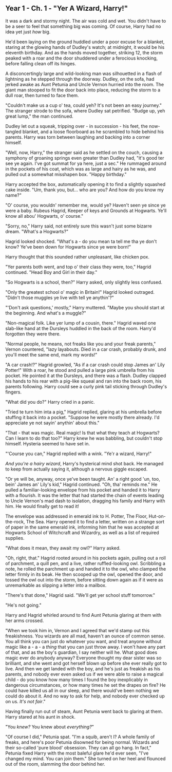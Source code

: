 ## Year 1 - Ch. 1 - "Yer A Wizard, Harry!"
It was a dark and stormy night. The air was cold and wet. You didn't have to be a seer to feel that something big was coming. Of course, Harry had no idea yet just *how* big.

He'd been laying on the ground huddled under a poor excuse for a blanket, staring at the glowing hands of Dudley's watch; at midnight, it would be his eleventh birthday. And as the hands moved together, striking 12, the storm peaked with a roar and the door shuddered under a ferocious knocking, before falling clean off its hinges.

A disconcertingly large and wild-looking man was silhouetted in a flash of lightning as he stepped through the doorway. Dudley, on the sofa, had jerked awake as Aunt Petunia and Uncle Vernon hurried into the room. The giant man stooped to fit the door back into place, reducing the storm to a dull roar, then turned to face them.

"Couldn't make us a cup o' tea, could yeh? It's not been an easy journey." The stranger strode to the sofa, where Dudley sat petrified. "Budge up, yeh great lump," the man continued.

Dudley let out a squeak, tripping over - in succession - his feet, the now-tangled blanket, and a loose floorboard as he scrambled to hide behind his parents. Harry was torn between laughing and backing into a corner himself.

"Well, now, Harry," the stranger said as he settled on the couch, causing a symphony of groaning springs even greater than Dudley had, "it's good ter see ye again. I've got summat for ya here, just a sec." He rummaged around in the pockets of his coat, which was as large and hairy as he was, and pulled out a somewhat misshapen box. "Happy birthday."

Harry accepted the box, automatically opening it to find a slightly squashed cake inside. "Um, thank you, but... who are you? And how do you know my name?"

"O' course, you wouldn' remember me, would ye? Haven't seen ye since ye were a baby. Rubeus Hagrid, Keeper of keys and Grounds at Hogwarts. Ye'll know all abou' Hogwarts, o' course."

"Sorry, no," Harry said, not entirely sure this wasn't just some bizarre dream. "What's a Hogwarts?"

Hagrid looked shocked. "What's a - do you mean ta tell me tha ye don't know? Ye've been down for Hogwarts since ye were born!"

Harry thought that this sounded rather unpleasant, like chicken pox.

"Yer parents both went, and top o' their class they were, too," Hagrid continued. "Head Boy and Girl in their day."

"So Hogwarts is a school, then?" Harry asked, only slightly less confused.

"Only the greatest school o' magic in Britain!" Hagrid looked outraged. "Didn't those muggles ye live with tell ye anythin'?"

"'Don't ask questions,' mostly," Harry muttered. "Maybe you should start at the beginning. And what's a muggle?"

"Non-magical folk. Like yer lump of a cousin, there." Hagrid waved one slab-like hand at the Dursleys huddled in the back of the room. Harry'd forgotten they were there.

"Normal people, he means, not freaks like you and your freak parents," Vernon countered, "lazy layabouts. Died in a car crash, probably drunk, and you'll meet the same end, mark my words!"

"A car crash!?" Hagrid growled, "As if a car crash could stop James an' Lily Potter!" With a roar, he stood and pulled a large pink umbrella from his pocket. He pointed it at the Dursleys, and there was a flash. Dudley clapped his hands to his rear with a pig-like squeal and ran into the back room, his parents following. Harry could see a curly pink tail sticking through Dudley's fingers.

"What did you do?" Harry cried in a panic.

"Tried te turn him inta a pig," Hagrid replied, glaring at his umbrella before stuffing it back into a pocket. "Suppose he were mostly there already. I'd appreciate ye not sayin' anythin' about this."

"That - that was magic. Real magic! Is that what they teach at Hogwarts? Can I learn to do that too?" Harry knew he was babbling, but couldn't stop himself. Hysteria seemed to have set in.

"'Course you can," Hagrid replied with a wink. "Ye'r a wizard, Harry!"

*And you're a hairy wizard*, Harry's hysterical mind shot back. He managed to keep from actually saying it, although a nervous giggle escaped.

"Or ye will be, anyway, once ye've been taught. An' a right good 'un, too, bein' James an' Lily's kid," Hagrid continued. "Oh, tha' reminds me." He pulled a familiar-looking envelope from his pocket and handed it to Harry with a flourish. It was the letter that had started the chain of events leading to Uncle Vernon's mad dash to isolation, dragging his family and Harry with him. He would finally get to read it!

The envelope was addressed in emerald ink to H. Potter, The Floor, Hut-on-the-rock, The Sea. Harry opened it to find a letter, written on a strange sort of paper in the same emerald ink, informing him that he was accepted at Hogwarts School of Witchcraft and Wizardry, as well as a list of required supplies.

"What does it mean, they await my owl?" Harry asked.

"Oh, right, that." Hagrid rooted around in his pockets again, pulling out a roll of parchment, a quill pen, and a live, rather ruffled-looking owl. Scribbling a note, he rolled the parchment up and handed it to the owl, who clamped the letter firmly in its beak. He then scooped up the owl, opened the door, and tossed the owl out into the storm, before sitting down again as if it were as unremarkable as slipping a letter into a mailbox.

"There's that done," Hagrid said. "We'll get yer school stuff tomorrow."

"He's not going."

Harry and Hagrid whirled around to find Aunt Petunia glaring at them with her arms crossed.

"When we took him in, Vernon and I agreed that we'd stamp out this freakishness. You wizards are all mad, haven't an ounce of common sense. You all think you can just do whatever you want, and treat anyone without magic like a - a - a *thing* that you can just throw away. I won't have any part of that, and as the boy's guardian, I say neither will he. What good does magic ever do anybody anyway? Everyone thought my dear sister was so brilliant, and she went and got herself blown up before she ever really got to live. And then we get landed with the boy, and he's just as freakish as his parents, and nobody ever even asked us if we were able to raise a magical child - do you know how many times I found the boy inexplicably in dangerous circumstances, or how many times he set the drapes on fire? He could have killed us all in our sleep, and there would've been nothing we could do about it. And no way to ask for help, and nobody ever checked up on us. *It's not fair*."

Having finally run out of steam, Aunt Petunia went back to glaring at them. Harry stared at his aunt in shock.

"You *knew?* You knew about *everything?*"

"Of course I did," Petunia spat. "I'm a squib, aren't I? A whole family of freaks, and here's poor Petunia disowned for being normal. Wizards and their so-called 'pure blood' obsession. They can all go hang. In fact," Petunia fixed Harry with the most baleful glare he'd ever seen, "I've changed my mind. You can join them." She turned on her heel and flounced out of the room, slamming the door behind her.
